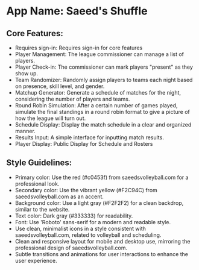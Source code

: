 # **App Name**: Saeed's Shuffle

## Core Features:

- Requires sign-in: Requires sign-in for core features
- Player Management: The league commissioner can manage a list of players.
- Player Check-in: The commissioner can mark players "present" as they show up.
- Team Randomizer: Randomly assign players to teams each night based on presence, skill level, and gender.
- Matchup Generator: Generate a schedule of matches for the night, considering the number of players and teams.
- Round Robin Simulation: After a certain number of games played, simulate the final standings in a round robin format to give a picture of how the league will turn out.
- Schedule Display: Display the match schedule in a clear and organized manner.
- Results Input: A simple interface for inputting match results.
- Player Display: Public Display for Schedule and Rosters

## Style Guidelines:

- Primary color: Use the red (#c0453f) from saeedsvolleyball.com for a professional look.
- Secondary color: Use the vibrant yellow (#F2C94C) from saeedsvolleyball.com as an accent.
- Background color: Use a light gray (#F2F2F2) for a clean backdrop, similar to the website.
- Text color: Dark gray (#333333) for readability.
- Font: Use 'Roboto' sans-serif for a modern and readable style.
- Use clean, minimalist icons in a style consistent with saeedsvolleyball.com, related to volleyball and scheduling.
- Clean and responsive layout for mobile and desktop use, mirroring the professional design of saeedsvolleyball.com.
- Subtle transitions and animations for user interactions to enhance the user experience.